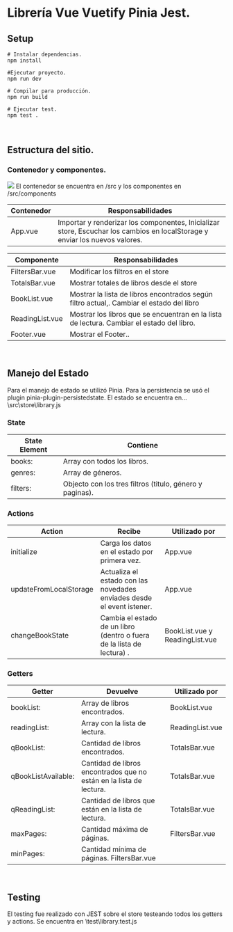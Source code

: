 # Librería Vue Vuetify Pinia Jest.

## Setup
```
# Instalar dependencias.
npm install

#Ejecutar proyecto.
npm run dev

# Compilar para producción.
npm run build

# Ejecutar test.
npm test .
```
&emsp;

## Estructura del sitio.
### Contenedor y componentes.
[![](https://i.ibb.co/dM2L0Wk/aplic.png)](http://https://i.ibb.co/dM2L0Wk/aplic.png)
El contenedor se encuentra en /src y los componentes en /src/components

Contenedor | Responsabilidades
-------------  | ------------- |
App.vue    | Importar y renderizar los componentes, Inicializar store, Escuchar los cambios en localStorage y enviar los nuevos valores.  

Componente      | Responsabilidades    
-------------   | ------------- |
FiltersBar.vue  | Modificar los filtros en el store  
TotalsBar.vue   | Mostrar totales de libros desde el store 
BookList.vue    | Mostrar la lista de libros encontrados según filtro actual,. Cambiar el estado del libro 
ReadingList.vue | Mostrar los libros que se encuentran en la lista de lectura. Cambiar el estado del libro. 
Footer.vue      | Mostrar el Footer..

&emsp;

## Manejo del Estado
Para el manejo de estado se utilizó Pinia. Para la persistencia se usó el plugin pinia-plugin-persistedstate.  El estado se encuentra en... \src\store\library.js

### State
State Element  | Contiene 
-------------  | ------------- |
books:         | Array con todos los libros.
genres:        | Array de géneros. 
filters:       | Objecto con los tres filtros (titulo, género y paginas).

### Actions
Action | Recibe | Utilizado por
------------- | ------------- | ------------- |
initialize              | Carga los datos en el estado por primera vez. |App.vue
updateFromLocalStorage  | Actualiza el estado con las novedades enviades desde el event istener. |App.vue
changeBookState         | Cambia el estado de un libro (dentro o fuera de la lista de lectura) .|BookList.vue y ReadingList.vue

### Getters
Getter  |  Devuelve   | Utilizado por
------------- | ------------- | ------------- |
bookList:           |Array de libros encontrados. |BookList.vue
readingList:        |Array con la lista de lectura. |ReadingList.vue
qBookList:          |Cantidad de libros encontrados. |TotalsBar.vue
qBookListAvailable: |Cantidad de libros encontrados que no están en la lista de lectura. |TotalsBar.vue
qReadingList:       |Cantidad de libros que están en la lista de lectura. |TotalsBar.vue
maxPages:           |Cantidad máxima de páginas. |FiltersBar.vue
minPages:           |Cantidad mínima de páginas. FiltersBar.vue

&emsp;

## Testing
El testing fue realizado con JEST sobre el store testeando todos los getters y actions. Se encuentra en \test\library.test.js
